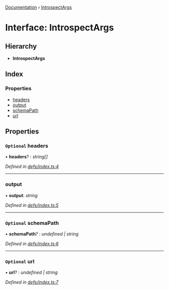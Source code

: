 [Documentation](../README.md) › [IntrospectArgs](introspectargs.md)

# Interface: IntrospectArgs

## Hierarchy

* **IntrospectArgs**

## Index

### Properties

* [headers](introspectargs.md#optional-headers)
* [output](introspectargs.md#output)
* [schemaPath](introspectargs.md#optional-schemapath)
* [url](introspectargs.md#optional-url)

## Properties

### `Optional` headers

• **headers**? : *string[]*

*Defined in [defs/index.ts:4](https://github.com/badbatch/graphql-box/blob/7c5a3cd/packages/cli/src/defs/index.ts#L4)*

___

###  output

• **output**: *string*

*Defined in [defs/index.ts:5](https://github.com/badbatch/graphql-box/blob/7c5a3cd/packages/cli/src/defs/index.ts#L5)*

___

### `Optional` schemaPath

• **schemaPath**? : *undefined | string*

*Defined in [defs/index.ts:6](https://github.com/badbatch/graphql-box/blob/7c5a3cd/packages/cli/src/defs/index.ts#L6)*

___

### `Optional` url

• **url**? : *undefined | string*

*Defined in [defs/index.ts:7](https://github.com/badbatch/graphql-box/blob/7c5a3cd/packages/cli/src/defs/index.ts#L7)*
